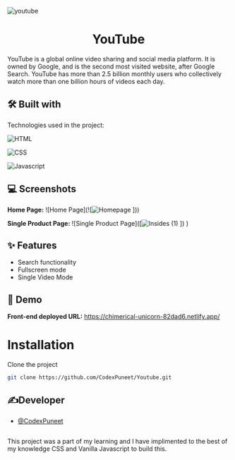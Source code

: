 

![youtube](https://user-images.githubusercontent.com/103636380/214959987-92c15a6d-ab5f-4173-8e90-d1f9efe2495f.png)<h1 align="center" id="title">YouTube</h1>
YouTube is a global online video sharing and social media platform. It is owned by Google, and is the second most visited website, after Google Search. YouTube has more than 2.5 billion monthly users who collectively watch more than one billion hours of videos each day.


## 🛠 Built with 

Technologies used in the project:

![HTML](https://img.shields.io/badge/HTML-E34F26?style=for-the-badge&amp;logo=html5&logoColor=white)

![CSS](https://img.shields.io/badge/CSS-007ACC?&style=for-the-badge&logo=css3&logoColor=white)

![Javascript](https://img.shields.io/badge/JavaScript-323330?style=for-the-badge&amp;logo=javascript&amp;logoColor=F7DF1E)

## 💻 Screenshots

**Home Page:**
![Home Page](![![Homepage](https://user-images.githubusercontent.com/103636380/214957935-ecc1acb7-9c26-46bd-98a1-a5d1cb0babf2.png)
]))



**Single Product Page:**
![Single Product Page]([![Insides (1)](https://user-images.githubusercontent.com/103636380/214958194-da1f63c4-4b15-408a-a5a2-13f7d029057c.png)
])
)

## ✨ Features 

- Search functionality
- Fullscreen mode
- Single Video Mode


## 🚀 Demo

**Front-end deployed URL:**
https://chimerical-unicorn-82dad6.netlify.app/

# Installation

Clone the project
```bash
git clone https://github.com/CodexPuneet/Youtube.git
```
## ✍Developer
- [@CodexPuneet](https://www.github.com/CodexPuneet)
##
This project was a part of my learning and I have implimented to the best of my knowledge CSS and Vanilla Javascript to build this.
       
